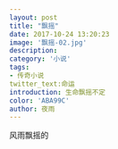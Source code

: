 ```yaml
---  
layout: post  
title: "飘摇"  
date: 2017-10-24 13:20:23  
image: '飘摇-02.jpg'  
description:  
category: '小说'  
tags:  
- 传奇小说  
twitter_text:命运  
introduction: 生命飘摇不定  
color: 'ABA99C'  
author: 夜雨  
---  
```

风雨飘摇的